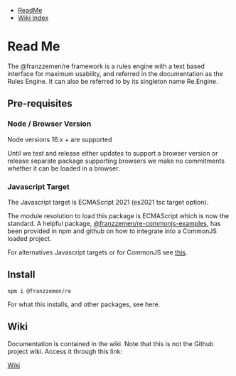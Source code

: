 - [ReadMe](../ReadMe.md)
- [Wiki Index](./WikiIndex.md)

# Read Me

The @franzzemen/re framework is a rules engine with a text based interface for maximum usability, and referred in the
documentation as the Rules Engine. It can also be referred to by its singleton name Re.Engine.

## Pre-requisites

### Node / Browser Version

Node versions 16.x + are supported

Until we test and release either updates to support a browser version or release separate package supporting browsers we
make no commitments whether it can be loaded in a browser.

### Javascript Target

The Javascript target is ECMAScript 2021 (es2021 tsc target option).

The module resolution to load this package is ECMAScript which is now the standard. A helpful package,
[@franzzemen/re-commonjs-examples](https://www.npmjs.com/package/@franzzemen/re-commonjs-examples), has been provided in
npm and github on how to integrate into a CommonJS loaded project.

For alternatives Javascript targets or for CommonJS see [this](./ts-src/JavascriptTargetAndModuleResolution.md).

## Install

    npm i @franzzemen/re

For what this installs, and other packages, see here.


## Wiki

Documentation is contained in the wiki. Note that this is not the Github project wiki. Access it through this link:

[Wiki](./ts-src/wiki.md)
